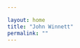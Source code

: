 ```yaml
---

layout: home
title: "John Winnett"
permalink: ""
---
```


<head>
    <title>Welcome to John</title>
</head